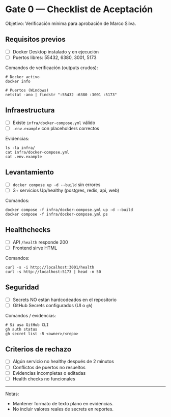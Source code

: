 # Gate 0 — Checklist de Aceptación

Objetivo: Verificación mínima para aprobación de Marco Silva.

## Requisitos previos
- [ ] Docker Desktop instalado y en ejecución
- [ ] Puertos libres: 55432, 6380, 3001, 5173

Comandos de verificación (outputs crudos):
```
# Docker activo
docker info

# Puertos (Windows)
netstat -ano | findstr ":55432 :6380 :3001 :5173"
```

## Infraestructura
- [ ] Existe `infra/docker-compose.yml` válido
- [ ] `.env.example` con placeholders correctos

Evidencias:
```
ls -la infra/
cat infra/docker-compose.yml
cat .env.example
```

## Levantamiento
- [ ] `docker compose up -d --build` sin errores
- [ ] 3+ servicios Up/healthy (postgres, redis, api, web)

Comandos:
```
docker compose -f infra/docker-compose.yml up -d --build
docker compose -f infra/docker-compose.yml ps
```

## Healthchecks
- [ ] API `/health` responde 200
- [ ] Frontend sirve HTML

Comandos:
```
curl -s -i http://localhost:3001/health
curl -s http://localhost:5173 | head -n 50
```

## Seguridad
- [ ] Secrets NO están hardcodeados en el repositorio
- [ ] GitHub Secrets configurados (UI o `gh`)

Comandos / evidencias:
```
# Si usa GitHub CLI
gh auth status
gh secret list -R <owner>/<repo>
```

## Criterios de rechazo
- [ ] Algún servicio no healthy después de 2 minutos
- [ ] Conflictos de puertos no resueltos
- [ ] Evidencias incompletas o editadas
- [ ] Health checks no funcionales

---
Notas:
- Mantener formato de texto plano en evidencias.
- No incluir valores reales de secrets en reportes.
